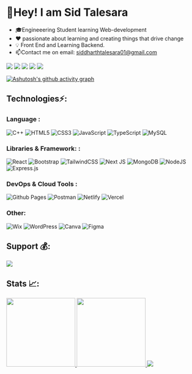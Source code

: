 # 🙋Hey! I am Sid Talesara

- 🎓Engineeering Student learning Web-development
- ❤️ passionate about learning and creating things that drive change
- 💡 Front End and Learning Backend.
- 📫Contact me on email: siddharthtalesara01@gmail.com

[//]: <> (--------------Social Icons-------------------)

<div>
    <a href="mailto:sidtalesara@gmail.com"><img
            src="https://img.shields.io/badge/-Gmail-%23333?style=for-the-badge&logo=gmail&logoColor=white"
            target="_blank"></a>
    <a href="https://www.linkedin.com/in/siddharth-talesara" target="_blank"><img
            src="https://img.shields.io/badge/-LinkedIn-%230077B5?style=for-the-badge&logo=linkedin&logoColor=white"
            target="_blank"></a>
    <a href="https://www.twitter.com/sidtalesara" target="_blank"><img
            src="https://img.shields.io/badge/Twitter-1DA1F2?style=for-the-badge&logo=twitter&logoColor=white"
            target="_blank"></a>
    <a href="https://medium.com/@sidtalesara" target="_blank"><img
            src="https://img.shields.io/badge/Medium-12100E?style=for-the-badge&logo=medium&logoColor=white"
            target="_blank"></a>
    <a href="https://www.instagram.com/sidtalesara" target="_blank"><img
            src="https://img.shields.io/badge/Instagram-E4405F?style=for-the-badge&logo=instagram&logoColor=white"
            target="_blank"></a>
</div>

[//]: <> (--------------Contribution Graph------------------)
[![Ashutosh's github activity graph](https://github-readme-activity-graph.cyclic.app/graph?username=sid-talesara&bg_color=1f1e3e&color=85e0ff&line=2983fa&point=77fbfd&area=true&hide_border=true)](https://github.com/ashutosh00710/github-readme-activity-graph)

[//]: <> (--------------Technologies-------------------)

<div>

## Technologies⚡:

### Language :

![C++](https://img.shields.io/badge/c++-%2300599C.svg?style=for-the-badge&logo=c%2B%2B&logoColor=white)
![HTML5](https://img.shields.io/badge/html5-%23E34F26.svg?style=for-the-badge&logo=html5&logoColor=white)
![CSS3](https://img.shields.io/badge/css3-%231572B6.svg?style=for-the-badge&logo=css3&logoColor=white)
![JavaScript](https://img.shields.io/badge/javascript-%23323330.svg?style=for-the-badge&logo=javascript&logoColor=%23F7DF1E)
![TypeScript](https://img.shields.io/badge/typescript-%23007ACC.svg?style=for-the-badge&logo=typescript&logoColor=white)
![MySQL](https://img.shields.io/badge/mysql-%2300f.svg?style=for-the-badge&logo=mysql&logoColor=white)

### Libraries & Framework: :

![React](https://img.shields.io/badge/react-%2320232a.svg?style=for-the-badge&logo=react&logoColor=%2361DAFB)
![Bootstrap](https://img.shields.io/badge/bootstrap-%23563D7C.svg?style=for-the-badge&logo=bootstrap&logoColor=white)
![TailwindCSS](https://img.shields.io/badge/tailwindcss-%2338B2AC.svg?style=for-the-badge&logo=tailwind-css&logoColor=white)
![Next JS](https://img.shields.io/badge/Next-black?style=for-the-badge&logo=next.js&logoColor=white)
![MongoDB](https://img.shields.io/badge/MongoDB-%234ea94b.svg?style=for-the-badge&logo=mongodb&logoColor=white)
![NodeJS](https://img.shields.io/badge/node.js-6DA55F?style=for-the-badge&logo=node.js&logoColor=white)
![Express.js](https://img.shields.io/badge/express.js-%23404d59.svg?style=for-the-badge&logo=express&logoColor=%2361DAFB)

### DevOps & Cloud Tools :

![Github Pages](https://img.shields.io/badge/github%20pages-121013?style=for-the-badge&logo=github&logoColor=white)
![Postman](https://img.shields.io/badge/Postman-FF6C37?style=for-the-badge&logo=postman&logoColor=white)
![Netlify](https://img.shields.io/badge/netlify-%23000000.svg?style=for-the-badge&logo=netlify&logoColor=#00C7B7)
![Vercel](https://img.shields.io/badge/vercel-%23000000.svg?style=for-the-badge&logo=vercel&logoColor=white)

### Other:

![Wix](https://img.shields.io/badge/wix-000?style=for-the-badge&logo=wix&logoColor=white)
![WordPress](https://img.shields.io/badge/WordPress-%23117AC9.svg?style=for-the-badge&logo=WordPress&logoColor=white)
![Canva](https://img.shields.io/badge/Canva-%2300C4CC.svg?style=for-the-badge&logo=Canva&logoColor=white)
![Figma](https://img.shields.io/badge/figma-%23F24E1E.svg?style=for-the-badge&logo=figma&logoColor=white)

</div>


[//]: <> (--------------Support-------------------)

## Support 💰:

 <a href="http://buymeacoffee.com/sidtalesara" target="_blank"><img
            src="https://img.shields.io/badge/Buy_Me_A_Coffee-FFDD00?style=for-the-badge&logo=buy-me-a-coffee&logoColor=black"
            target="_blank"></a>

</div>

[//]: <> (--------------Stats-------------------)

## Stats 📈:

<a href="https://github.com/sid-talesara">
<img height="180em"
            src="https://github-readme-stats.vercel.app/api?username=sid-talesara&show_icons=true&theme=dark&include_all_commits=true&count_private=true" />
<img height="180em"
            src="https://github-readme-stats.vercel.app/api/top-langs/?username=sid-talesara&layout=compact&langs_count=7&theme=dark" />

</div>

 <img src="https://visitor-badge.laobi.icu/badge?page_id=sid-talesara.sid-talesara" />
</div>
